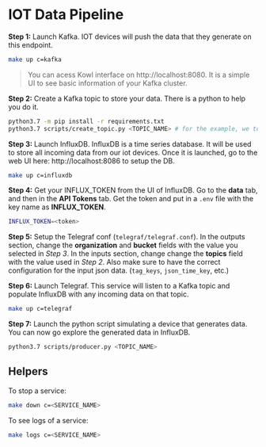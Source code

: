 # IOT Data Pipeline

**Step 1:** Launch Kafka. IOT devices will push the data that they generate on this endpoint.

```bash
make up c=kafka
```

> You can acess Kowl interface on http://localhost:8080. It is a simple UI to see basic information of your Kafka cluster.

**Step 2:** Create a Kafka topic to store your data. There is a python to help you do it.

```bash
python3.7 -m pip install -r requirements.txt
python3.7 scripts/create_topic.py <TOPIC_NAME> # for the example, we tooke "iot" as the topic name
```

**Step 3:** Launch InfluxDB. InfluxDB is a time series database. It will be used to store all incoming data from our iot devices. Once it is launched, go to the web UI here: http://localhost:8086 to setup the DB.

```bash
make up c=influxdb
```

**Step 4:** Get your INFLUX_TOKEN from the UI of InfluxDB. Go to the **data** tab, and then in the **API Tokens** tab. Get the token and put in a `.env` file with the key name as **INFLUX_TOKEN**.

```bash
INFLUX_TOKEN=<token>
```

**Step 5:** Setup the Telegraf conf (`telegraf/telegraf.conf`). In the outputs section, change the **organization** and **bucket** fields with the value you selected in _Step 3_. In the inputs section, change
change the **topics** field with the value used in _Step 2_. Also make sure to have the correct configuration for the input json data. (`tag_keys`, `json_time_key`, etc.)

**Step 6:** Launch Telegraf. This service will listen to a Kafka topic and populate InfluxDB with any incoming data on that topic.

```bash
make up c=telegraf
```

**Step 7:** Launch the python script simulating a device that generates data. You can now go explore the generated data in InfluxDB.

```bash
python3.7 scripts/producer.py <TOPIC_NAME>
```

## Helpers

To stop a service:

```bash
make down c=<SERVICE_NAME>
```

To see logs of a service:

```bash
make logs c=<SERVICE_NAME>
```
